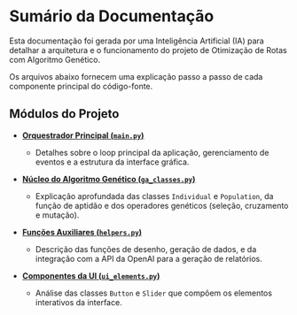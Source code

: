 # Sumário da Documentação

Esta documentação foi gerada por uma Inteligência Artificial (IA) para detalhar a arquitetura e o funcionamento do projeto de Otimização de Rotas com Algoritmo Genético.

Os arquivos abaixo fornecem uma explicação passo a passo de cada componente principal do código-fonte.

## Módulos do Projeto

-   **[Orquestrador Principal (`main.py`)](./main.md)**
    -   Detalhes sobre o loop principal da aplicação, gerenciamento de eventos e a estrutura da interface gráfica.

-   **[Núcleo do Algoritmo Genético (`ga_classes.py`)](./ga_classes.md)**
    -   Explicação aprofundada das classes `Individual` e `Population`, da função de aptidão e dos operadores genéticos (seleção, cruzamento e mutação).

-   **[Funções Auxiliares (`helpers.py`)](./helpers.md)**
    -   Descrição das funções de desenho, geração de dados, e da integração com a API da OpenAI para a geração de relatórios.

-   **[Componentes da UI (`ui_elements.py`)](./ui_elements.md)**
    -   Análise das classes `Button` e `Slider` que compõem os elementos interativos da interface.
